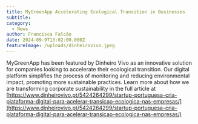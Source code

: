 ```yaml
---
title: MyGreenApp Accelerating Ecological Transition in Businesses
subtitle: 
category:
  - News
author: Francisca Falcão
date: 2024-09-9T13:02:00.000Z
featureImage: /uploads/dinheirovivo.jpeg
---
```

MyGreenApp has been featured by Dinheiro Vivo as an innovative solution for companies looking to accelerate their ecological transition. Our digital platform simplifies the process of monitoring and reducing environmental impact, promoting more sustainable practices. Learn more about how we are transforming corporate sustainability in the full article at [https://www.dinheirovivo.pt/5424264299/startup-portuguesa-cria-plataforma-digital-para-acelerar-transicao-ecologica-nas-empresas/](https://www.dinheirovivo.pt/5424264299/startup-portuguesa-cria-plataforma-digital-para-acelerar-transicao-ecologica-nas-empresas/)
